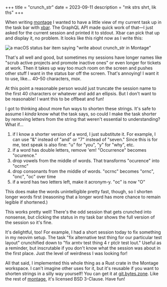 +++
title = "crunch_str"
date = 2023-09-11
description = "mk strs shrt, lik ths"
+++


When writing [montage](@content/montage.md) I wanted to have a little view of my current task up in the task bar with [xbar](https://xbarapp.com/). The GraphQL API made quick work of that—I just asked for the current session and printed it to stdout. Xbar can pick that up and display it, no problem. It looks like this right now as I write this:

![a macOS status bar item saying "write about crunch_str in Montage"](/images/montage-xbar.png)

That's all well and good, but sometimes my sessions have longer names like "scrub active projects and promote inactive ones" or even longer for tickets at work. Then it takes up way too much room on the screen and pushes other stuff I want in the status bar off the screen. That's annoying! I want it to use, like… 40–50 characters, *max*.

At this point a reasonable person would just truncate the session name to the first 40 characters or whatever and add an ellipsis. But I don't want to be reasonable! I want this to be offbeat and fun!

I got to thinking about more fun ways to shorten these strings. It's safe to assume I *kinda* know what the task says, so could I make the task shorter by removing letters from the string that weren't essential to understanding? What if…

1. if I know a shorter version of a word, I just substitute it. For example, I can use "&" instead of "and" or "7" instead of "seven." Since this is for me, text speak is also fine: "u" for "you", "y" for "why", etc.
2. if a word has double letters, remove 'em! "Occurrence" becomes "ocurence."
3. drop vowels from the middle of words. That transforms "ocurence" into "ocrnc"
4. drop consonants from the middle of words. "ocrnc" becomes "ornc", "onc", "oc" over time
5. if a word has two letters left, make it acronym-y. "oc" is now "O"

This does make the words unintelligible pretty fast, though, so I shorten longer words first (reasoning that a longer word has more chance to remain legible if shortened.)

This works pretty well! There's the odd session that gets crunched into nonsense, but clicking the status in my task bar shows the full version of the session so it's fine.

It's delightful, too! For example, I had a short session today to fix something in my neovim setup. The task "fix alternative test thing for our particular test layout" crunchified down to "fix arntv test thing 4 r ptclr test lout." Useful as a reminder, but  inscrutable if you don't know what the session was about in the first place. Just the level of weirdness I was looking for!

All that said, I implemented this whole thing as a Rust crate in the Montage workspace. I can't imagine other uses for it, but it's reusable if you want to shorten strings in a silly way yourself! You can get it at [git.bytes.zone](https://git.bytes.zone/brian/montage/src/branch/main/crunch_str/src/lib.rs). Like the rest of [montage](@content/montage.md), it's licensed BSD 3-Clause. Have fun!
